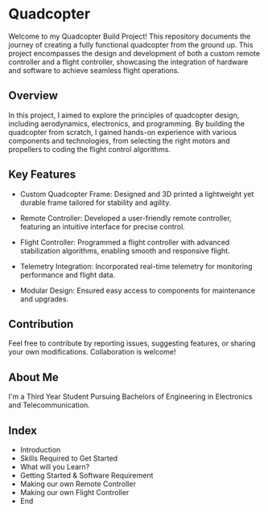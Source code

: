 
# Quadcopter

Welcome to my Quadcopter Build Project! This repository documents the journey of creating a fully functional quadcopter from the ground up. This project encompasses the design and development of both a custom remote controller and a flight controller, showcasing the integration of hardware and software to achieve seamless flight operations.



## Overview
In this project, I aimed to explore the principles of quadcopter design, including aerodynamics, electronics, and programming. By building the quadcopter from scratch, I gained hands-on experience with various components and technologies, from selecting the right motors and propellers to coding the flight control algorithms.
## Key Features
* Custom Quadcopter Frame: Designed and 3D printed a lightweight yet durable frame tailored for stability and agility.

* Remote Controller: Developed a user-friendly remote controller, featuring an intuitive interface for precise control.

* Flight Controller: Programmed a flight controller with advanced stabilization algorithms, enabling smooth and responsive flight.

* Telemetry Integration: Incorporated real-time telemetry for monitoring performance and flight data.

* Modular Design: Ensured easy access to components for maintenance and upgrades.
## Contribution
Feel free to contribute by reporting issues, suggesting features, or sharing your own modifications. Collaboration is welcome!
##  About Me
I'm a Third Year Student Pursuing Bachelors of Engineering 
in Electronics and Telecommunication.
## Index
 * Introduction
 * Skills Required to Get Started
 * What will you Learn?
 * Getting Started & Software Requirement
 * Making our own Remote Controller
 * Making our own Flight Controller
 * End
